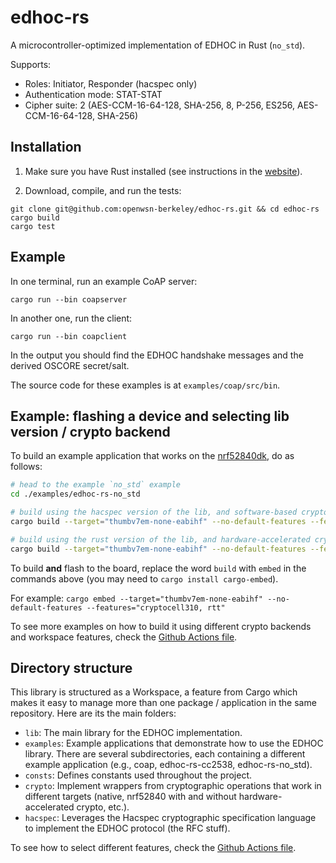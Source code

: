 # edhoc-rs

A microcontroller-optimized implementation of EDHOC in Rust (`no_std`).

Supports:
* Roles: Initiator, Responder (hacspec only)
* Authentication mode: STAT-STAT
* Cipher suite: 2 (AES-CCM-16-64-128, SHA-256, 8, P-256, ES256, AES-CCM-16-64-128, SHA-256)

## Installation

1. Make sure you have Rust installed (see instructions in the [website](https://www.rust-lang.org/tools/install)).

2. Download, compile, and run the tests:
```
git clone git@github.com:openwsn-berkeley/edhoc-rs.git && cd edhoc-rs
cargo build
cargo test
```

## Example

In one terminal, run an example CoAP server:
```
cargo run --bin coapserver
```

In another one, run the client:
```
cargo run --bin coapclient
```

In the output you should find the EDHOC handshake messages and the derived OSCORE secret/salt.

The source code for these examples is at `examples/coap/src/bin`.

## Example: flashing a device and selecting lib version / crypto backend

To build an example application that works on the [nrf52840dk](https://www.nordicsemi.com/Products/Development-hardware/nrf52840-dk), do as follows:

```bash
# head to the example `no_std` example
cd ./examples/edhoc-rs-no_std

# build using the hacspec version of the lib, and software-based crypto
cargo build --target="thumbv7em-none-eabihf" --no-default-features --features="hacspec-psa, rtt" --release

# build using the rust version of the lib, and hardware-accelerated crypto
cargo build --target="thumbv7em-none-eabihf" --no-default-features --features="rust-cryptocell310, rtt"
```

To build **and** flash to the board, replace the word `build` with `embed` in the commands above (you may need to `cargo install cargo-embed`).

For example: `cargo embed --target="thumbv7em-none-eabihf" --no-default-features --features="cryptocell310, rtt"`

To see more examples on how to build it using different crypto backends and workspace features, check the [Github Actions file](./.github/workflows/rust.yml).

## Directory structure
This library is structured as a Workspace, a feature from Cargo which makes it easy to manage more than one package / application in the same repository. Here are its the main folders:

- `lib`: The main library for the EDHOC implementation.
- `examples`: Example applications that demonstrate how to use the EDHOC library. There are several subdirectories, each containing a different example application (e.g., coap, edhoc-rs-cc2538, edhoc-rs-no_std).
- `consts`: Defines constants used throughout the project.
- `crypto`: Implement wrappers from cryptographic operations that work in different targets (native, nrf52840 with and without hardware-accelerated crypto, etc.).
- `hacspec`: Leverages the Hacspec cryptographic specification language to implement the EDHOC protocol (the RFC stuff).

To see how to select different features, check the [Github Actions file](./.github/workflows/rust.yml).
